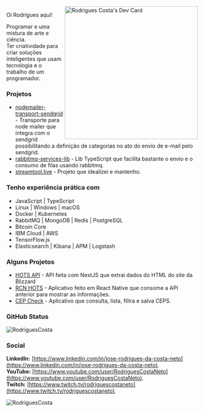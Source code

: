 
<a href="https://app.daily.dev/RodriguesCosta">
 <img align="right" src="https://api.daily.dev/devcards/0ed94038c9a04f9d95d6e3400791ce5a.png?r=dfi" width="350" alt="Rodrigues Costa's Dev Card"/>
</a>

Oi Rodrigues aqui!

Programar e uma mistura de arte e ciência.  
Ter criatividade para criar soluções inteligentes que usam tecnologia e o trabalho de um programador.

### Projetos

 - [nodemailer-transport-sendgrid](https://github.com/RodriguesCosta/nodemailer-transport-sendgrid) - Transporte para node mailer que integra com o sendgrid possibilitando a definição de categorias no ato do envio de e-mail pelo sendgrid.
 - [rabbitmq-services-lib](https://github.com/RodriguesCosta/rabbitmq-services-lib) - Lib TypeScript que facilita bastante o envio e o consumo de filas usando rabbitmq.
 - [streamtool.live](https://streamtool.live) - Projeto que idealizei e mantenho.

### Tenho experiência prática com
 
 - JavaScript | TypeScript
 - Linux | Windows | macOS
 - Docker | Kubernetes
 - RabbitMQ | MongoDB | Redis | PostgreSQL <TypeORM>
 - Bitcoin Core
 - IBM Cloud | AWS
 - TensorFlow.js
 - Elasticsearch | Kibana | APM | Logstash
 
### Alguns Projetos

 - [HOTS API](https://github.com/RodriguesCosta/hots-api) - API feita com NextJS que extrai dados do HTML do site da Blizzard
 - [RCN HOTS](https://github.com/RodriguesCosta/rcnhots) - Aplicativo feito em React Native que consome a API anterior para mostrar as informações.
 - [CEP Check](https://github.com/RodriguesCosta/cep-check) - Aplicativo que consulta, lista, filtra e salva CEPS.

  
### GitHub Status

<img src="https://github-readme-stats.vercel.app/api?username=rodriguescosta&show_icons=true&theme=dark" alt="RodriguesCosta" />
 
### Social

**LinkedIn:** [https://www.linkedin.com/in/jose-rodrigues-da-costa-neto](https://www.linkedin.com/in/jose-rodrigues-da-costa-neto).   
**YouTube:** [https://www.youtube.com/user/RodriguesCostaNeto](https://www.youtube.com/user/RodriguesCostaNeto).   
**Twitch:** [https://www.twitch.tv/rodriguescostaneto](https://www.twitch.tv/rodriguescostaneto).   
 
<img src="https://komarev.com/ghpvc/?username=RodriguesCosta" alt="RodriguesCosta" />   

 
